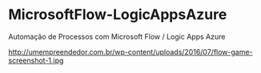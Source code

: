 # MicrosoftFlow-LogicAppsAzure
Automação de Processos com Microsoft Flow / Logic Apps Azure

http://umempreendedor.com.br/wp-content/uploads/2016/07/flow-game-screenshot-1.jpg
